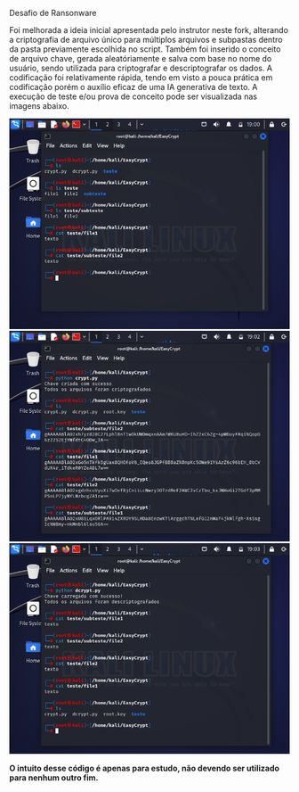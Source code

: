 Desafio de Ransonware

Foi melhorada a ideia inicial apresentada pelo instrutor neste fork, alterando a criptografia de arquivo único para múltiplos arquivos e subpastas dentro da pasta previamente escolhida no script.
Também foi inserido o conceito de arquivo chave, gerada aleatóriamente e salva com base no nome do usuário, sendo utilizada para criptografar e descriptografar os dados.
A codificação foi relativamente rápida, tendo em visto a pouca prática em codificação porém o auxílio eficaz de uma IA generativa de texto.
A execução de teste e/ou prova de conceito pode ser visualizada nas imagens abaixo.

![Antes](./Antes.png)
![Criptografado](./Criptografado.png)
![Descriptografado](./Descriptografado.png)

**O intuito desse código é apenas para estudo, não devendo ser utilizado para nenhum outro fim.**
